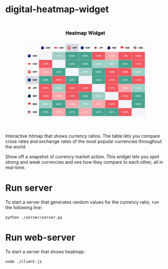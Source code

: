 # digital-heatmap-widget
![](example/heatmap.gif)

 Interactive hitmap that shows currency ratios. The table lets you compare cross rates and exchange rates of the most popular currencies throughout the world.

 Show off a snapshot of currency market action. This widget lets you spot strong and weak currencies and see how they compare to each other, all in real-time.

# Run server 

To start a server that generates random values for the currency ratio, run the following line:

```
python ./server/server.py
```

# Run web-server 

To start a server that shows heatmap:

```
node ./client.js
```